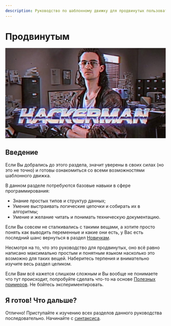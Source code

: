 ```yaml
---
description: Руководство по шаблонному движку для продвинутых пользователей
---
```


# Продвинутым

![](../../../.gitbook/assets/image%20%2816%29.png)

## Введение <a id="intro"></a>

Если Вы добрались до этого раздела, значит уверены в своих силах \(но это не точно\) и готовы ознакомиться со всеми возможностями шаблонного движка.

В данном разделе потребуются базовые навыки в сфере программирования:

* Знание простых типов и структур данных;
* Умение выстраивать логические цепочки и собирать их в алгоритмы;
* Умение и желание читать и понимать техническую документацию.

Если Вы совсем не сталкивались с такими вещами, а хотите просто понять как выводить переменные и какие они есть, у Вас есть последний шанс вернуться в раздел [Новичкам](../beginners/). 

Несмотря на то, что это руководство для продвинутых, оно всё равно написано максимально простым и понятным языком насколько это возможно для таких вещей. Наберитесь терпения и внимательно изучите весь раздел целиком.

Если Вам всё кажется слишком сложным и Вы вообще не понимаете что тут происходит, попробуйте сделать что-то на основе [Полезных примеров](../examples.md). Не бойтесь экспериментировать.

## Я готов! Что дальше? <a id="ready"></a>

Отлично! Приступайте к изучению всех разделов данного руководства последовательно. Начинайте с [синтаксиса](syntax/).





